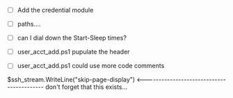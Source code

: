 * [ ] Add the credential module
* [ ] paths....
* [ ] can I dial down the Start-Sleep times?
* [ ] user_acct_add.ps1 pupulate the header
* [ ] user_acct_add.ps1 could use more code comments


$ssh_stream.WriteLine("skip-page-display")    <------------------------------------------   don't forget that this exists...
